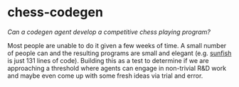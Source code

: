 # chess-codegen
_Can a codegen agent develop a competitive chess playing program?_

Most people are unable to do it given a few weeks of time. A small number of people can and the resulting programs are small and elegant (e.g. [sunfish](https://github.com/thomasahle/sunfish) is just 131 lines of code). Building this as a test to determine if we are approaching a threshold where agents can engage in non-trivial R&D work and maybe even come up with some fresh ideas via trial and error.
